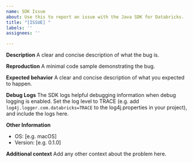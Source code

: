 ```yaml
---
name: SDK Issue
about: Use this to report an issue with the Java SDK for Databricks.
title: "[ISSUE] "
labels: ''
assignees: ''

---
```


**Description**
A clear and concise description of what the bug is.

**Reproduction**
A minimal code sample demonstrating the bug.

**Expected behavior**
A clear and concise description of what you expected to happen.

**Debug Logs**
The SDK logs helpful debugging information when debug logging is enabled. Set the log level to TRACE (e.g. add `log4j.logger.com.databricks=TRACE` to the log4j.properties in your project), and include the logs here.

**Other Information**
 - OS: [e.g. macOS]
 - Version: [e.g. 0.1.0]

**Additional context**
Add any other context about the problem here.

